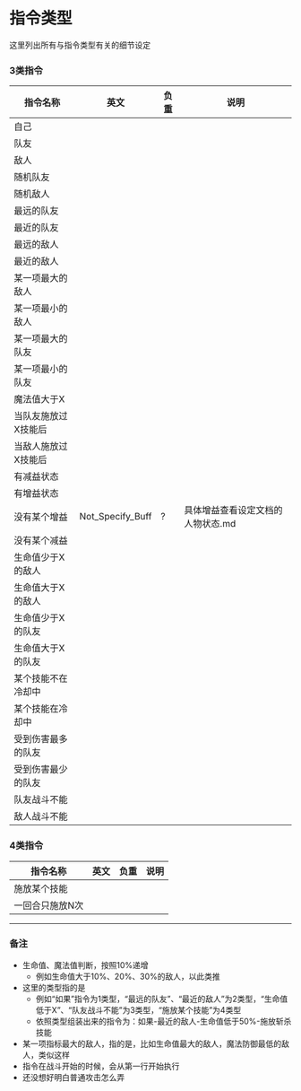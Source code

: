 # 指令类型
这里列出所有与指令类型有关的细节设定

### 3类指令
|指令名称|英文|负重|说明|
|-|-|-|-|
|自己|
|队友|
|敌人|
|随机队友|
|随机敌人|
|最远的队友|
|最近的队友|
|最远的敌人|
|最近的敌人|
|某一项最大的敌人|
|某一项最小的敌人|
|某一项最大的队友|
|某一项最小的队友|
|魔法值大于X|
|当队友施放过X技能后|
|当敌人施放过X技能后|
|有减益状态|
|有增益状态|
|没有某个增益|Not_Specify_Buff|?|具体增益查看设定文档的 人物状态.md|
|没有某个减益||||
|生命值少于X的敌人||||
|生命值大于X的敌人||||
|生命值少于X的队友||||
|生命值大于X的队友||||
|某个技能不在冷却中|
|某个技能在冷却中|
|受到伤害最多的队友|
|受到伤害最少的队友|
|队友战斗不能||||
|敌人战斗不能||||

### 4类指令
|指令名称|英文|负重|说明|
|-|-|-|-|
|施放某个技能|
|一回合只施放N次|

---

### 备注
- 生命值、魔法值判断，按照10%递增
  - 例如生命值大于10%、20%、30%的敌人，以此类推
- 这里的类型指的是
  - 例如“如果”指令为1类型，“最远的队友”、“最近的敌人”为2类型，“生命值低于X”、“队友战斗不能”为3类型，“施放某个技能”为4类型
  - 依照类型组装出来的指令为：如果-最近的敌人-生命值低于50%-施放斩杀技能
- 某一项指标最大的敌人，指的是，比如生命值最大的敌人，魔法防御最低的敌人，类似这样
- 指令在战斗开始的时候，会从第一行开始执行
- 还没想好明白普通攻击怎么弄